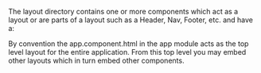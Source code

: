 The layout directory contains one or more components which act as a layout or are parts of a layout such as a Header, Nav, Footer, etc. and have a:
<router-outlet></router-outlet>

By convention the app.component.html in the app module acts as the top level layout for the entire application. From this top level you may embed other layouts which in turn embed other components.
